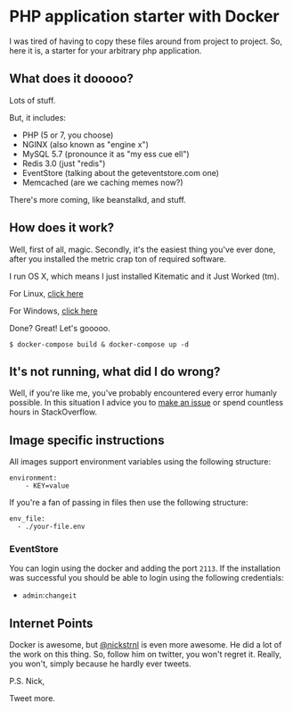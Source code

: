# PHP application starter with Docker

I was tired of having to copy these files around from project to project. So, here it is, a starter for your arbitrary php application.

## What does it dooooo?

Lots of stuff.

But, it includes:

* PHP (5 or 7, you choose)
* NGINX (also known as "engine x")
* MySQL 5.7 (pronounce it as "my ess cue ell")
* Redis 3.0 (just "redis")
* EventStore (talking about the geteventstore.com one)
* Memcached (are we caching memes now?)

There's more coming, like beanstalkd, and stuff.

## How does it work?

Well, first of all, magic. Secondly, it's the easiest thing you've ever done, after you installed the metric crap ton of required software.

I run OS X, which means I just installed Kitematic and it Just Worked (tm).

For Linux, [click here](http://lmgtfy.com?q=install+docker+on+linux)

For Windows, [click here](http://lmgtfy.com?q=install+docker+on+windows)

Done? Great! Let's gooooo.

`$ docker-compose build & docker-compose up -d`

## It's not running, what did I do wrong?

Well, if you're like me, you've probably encountered every error humanly possible.
In this situation I advice you to [make an issue](https://github.com/mitchellvanw/php-app-docker/issues/new) or spend countless hours in StackOverflow.

## Image specific instructions
All images support environment variables using the following structure:
```
environment:
    - KEY=value
```
If you're a fan of passing in files then use the following structure:
```
env_file:
  - ./your-file.env
```

### EventStore
You can login using the docker and adding the port `2113`.
If the installation was successful you should be able to login using the following credentials:
- `admin`:`changeit`

## Internet Points

Docker is awesome, but [@nickstrnl](https://twitter.com/nickstrnl) is even more awesome. He did a lot of the work on this thing.
So, follow him on twitter, you won't regret it. Really, you won't, simply because he hardly ever tweets.

P.S. Nick,

Tweet more.
